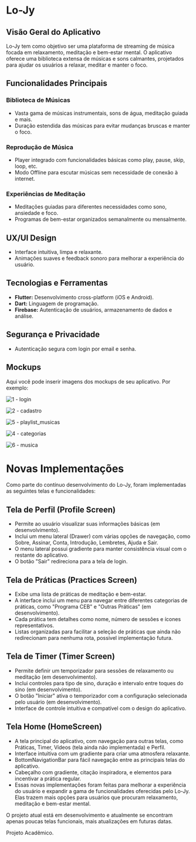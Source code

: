 # Lo-Jy

## Visão Geral do Aplicativo

Lo-Jy tem como objetivo ser uma plataforma de streaming de música focada em relaxamento, meditação e bem-estar mental. O aplicativo oferece uma biblioteca extensa de músicas e sons calmantes, projetados para ajudar os usuários a relaxar, meditar e manter o foco.

## Funcionalidades Principais

### Biblioteca de Músicas
- Vasta gama de músicas instrumentais, sons de água, meditação guiada e mais.
- Duração estendida das músicas para evitar mudanças bruscas e manter o foco.

### Reprodução de Música
- Player integrado com funcionalidades básicas como play, pause, skip, loop, etc.
- Modo Offline para escutar músicas sem necessidade de conexão à internet.

### Experiências de Meditação
- Meditações guiadas para diferentes necessidades como sono, ansiedade e foco.
- Programas de bem-estar organizados semanalmente ou mensalmente.

## UX/UI Design
- Interface intuitiva, limpa e relaxante.
- Animações suaves e feedback sonoro para melhorar a experiência do usuário.

## Tecnologias e Ferramentas
- **Flutter:** Desenvolvimento cross-platform (iOS e Android).
- **Dart:** Linguagem de programação.
- **Firebase:** Autenticação de usuários, armazenamento de dados e análise.

## Segurança e Privacidade
- Autenticação segura com login por email e senha.

## Mockups
Aqui você pode inserir imagens dos mockups de seu aplicativo. Por exemplo:

![1 - login](https://github.com/GabriD-0/Lo_fy/assets/148984768/9dfe0fda-da9e-4f8e-8800-b70a541a5389)

![2 - cadastro](https://github.com/GabriD-0/Lo_fy/assets/148984768/ae8a20c0-8ea8-4198-b8a6-a79a4ff627f5)

![5 - playlist_musicas](https://github.com/GabriD-0/Lo_fy/assets/148984768/d608bcb4-330c-434c-825e-70f973daa234)

![4 - categorias](https://github.com/GabriD-0/Lo_fy/assets/148984768/4efebfd3-4513-4bb3-b7ae-55fe51932ff0)

![6 - musica](https://github.com/GabriD-0/Lo_fy/assets/148984768/0180bff8-3a11-44b1-9a56-26a83ba0907c)

# Novas Implementações
Como parte do contínuo desenvolvimento do Lo-Jy, foram implementadas as seguintes telas e funcionalidades:

## Tela de Perfil (Profile Screen)
- Permite ao usuário visualizar suas informações básicas (em desenvolvimento).
- Inclui um menu lateral (Drawer) com várias opções de navegação, como Sobre, Assinar, Conta, Introdução, Lembretes, Ajuda e Sair.
- O menu lateral possui gradiente para manter consistência visual com o restante do aplicativo.
- O botão "Sair" redireciona para a tela de login.

## Tela de Práticas (Practices Screen)
- Exibe uma lista de práticas de meditação e bem-estar.
- A interface inclui um menu para navegar entre diferentes categorias de práticas, como "Programa CEB" e "Outras Práticas" (em desenvolvimento).
- Cada prática tem detalhes como nome, número de sessões e ícones representativos.
- Listas organizadas para facilitar a seleção de práticas que ainda não redirecionam para nenhuma rota, possivel implementação futura.

## Tela de Timer (Timer Screen)
- Permite definir um temporizador para sessões de relaxamento ou meditação (em desenvolvimento).
- Inclui controles para tipo de sino, duração e intervalo entre toques do sino (em desenvolvimento).
- O botão "Iniciar" ativa o temporizador com a configuração selecionada pelo usuário (em desenvolvimento).
- Interface de controle intuitiva e compatível com o design do aplicativo.

## Tela Home (HomeScreen)
- A tela principal do aplicativo, com navegação para outras telas, como Práticas, Timer, Vídeos (tela ainda não implementada) e Perfil.
- Interface intuitiva com um gradiente para criar uma atmosfera relaxante.
- BottomNavigationBar para fácil navegação entre as principais telas do aplicativo.
- Cabeçalho com gradiente, citação inspiradora, e elementos para incentivar a prática regular.
- Essas novas implementações foram feitas para melhorar a experiência do usuário e expandir a gama de funcionalidades oferecidas pelo Lo-Jy. Elas trazem mais opções para usuários que procuram relaxamento, meditação e bem-estar mental.

O projeto atual está em desenvolvimento e atualmente se encontram apenas poucas telas funcionais, mais atualizações em futuras datas.

Projeto Acadêmico.
